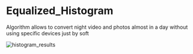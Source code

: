 # Equalized_Histogram
Algorithm allows to convert night video and photos  almost in a day without using specific devices just by soft


![histogram_results](https://github.com/yuriystupak2020/Equalized_Histogram/tree/main/EqualizedHistogram1/resources/photos)
